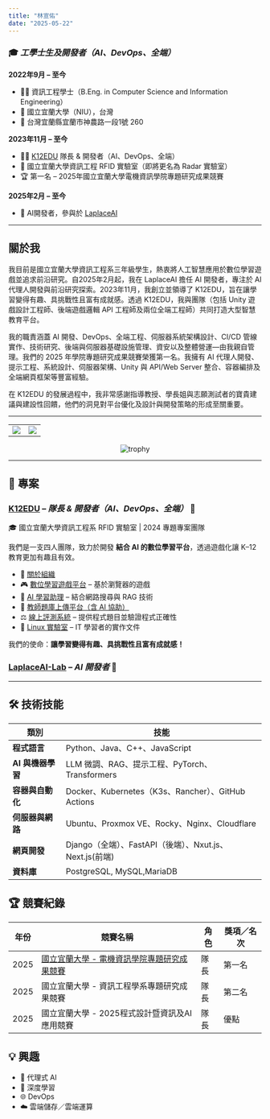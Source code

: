 ```yaml
---
title: "林宣佑"
date: "2025-05-22"
---
```


### 🎓 *工學士生及開發者（AI、DevOps、全端）*  
**2022年9月 – 至今**  
+ 👨‍🎓 資訊工程學士（B.Eng. in Computer Science and Information Engineering）  
+ 🏫 國立宜蘭大學（NIU），台灣  
+ 📍 台灣宜蘭縣宜蘭市神農路一段1號 260  

**2023年11月 – 至今**  
+ 🧑‍💻 [K12EDU](https://github.com/k12edu) 隊長 & 開發者（AI、DevOps、全端）  
+ 🥼 國立宜蘭大學資訊工程 RFID 實驗室（即將更名為 Radar 實驗室） 
+ 🏆 第一名 – 2025年國立宜蘭大學電機資訊學院專題研究成果競賽  

**2025年2月 – 至今**  
+ 🧠 AI開發者，參與於 [LaplaceAI](https://laplaceai.co/)  

---

## 關於我  
我目前是國立宜蘭大學資訊工程系三年級學生，熱衷將人工智慧應用於數位學習遊戲並追求前沿研究。自2025年2月起，我在 LaplaceAI 擔任 AI 開發者，專注於 AI 代理人開發與前沿研究探索。2023年11月，我創立並領導了 K12EDU，旨在讓學習變得有趣、具挑戰性且富有成就感。透過 K12EDU，我與團隊（包括 Unity 遊戲設計工程師、後端遊戲邏輯 API 工程師及兩位全端工程師）共同打造大型智慧教育平台。

我的職責涵蓋 AI 開發、DevOps、全端工程、伺服器系統架構設計、CI/CD 管線實作、技術研究、後端與伺服器基礎設施管理、資安以及整體營運—由我親自管理。我們的 2025 年學院專題研究成果競賽榮獲第一名。我擁有 AI 代理人開發、提示工程、系統設計、伺服器架構、Unity 與 API/Web Server 整合、容器編排及全端網頁框架等豐富經驗。

在 K12EDU 的發展過程中，我非常感謝指導教授、學長姐與志願測試者的寶貴建議與建設性回饋，他們的洞見對平台優化及設計與開發策略的形成至關重要。

---

<table>
  <tr>
    <td>
      <img src="https://github-readme-stats.vercel.app/api?username=TsukiSama9292&show_icons=true&theme=gruvbox&hide_border=true" />
    </td>
    <td>
      <img src="https://github-readme-stats.vercel.app/api/top-langs/?username=TsukiSama9292&layout=compact&theme=gruvbox&hide_border=true" />
    </td>
  </tr>
</table>

<p align="center">
  <img src="https://github-profile-trophy.vercel.app/?username=TsukiSama9292&theme=gruvbox&row=1&column=7" alt="trophy" />
</p>

---

## 💼 專案

### [K12EDU](https://github.com/k12edu) – *隊長 & 開發者（AI、DevOps、全端）* 🚀  
🎓 國立宜蘭大學資訊工程系 RFID 實驗室 | 2024 專題專案團隊  

我們是一支四人團隊，致力於開發 **結合 AI 的數位學習平台**，透過遊戲化讓 K–12 教育更加有趣且有效。

- 🔗 [關於組織](https://www.k12edu.uk)  
- 🎮 [數位學習遊戲平台](https://game.k12edu.uk) – 基於瀏覽器的遊戲  
- 🤖 [AI 學習助理](https://ai.k12edu.uk/) – 結合網路搜尋與 RAG 技術  
- 📝 [教師題庫上傳平台（含 AI 協助）](https://teacher.k12edu.uk/)  
- ⚖️ [線上評測系統](https://judge.k12edu.uk/) – 提供程式題目並驗證程式正確性  
- 🐧 [Linux 實驗室](https://linux-lab.k12edu.uk/#/) – IT 學習者的實作文件  

我們的使命：**讓學習變得有趣、具挑戰性且富有成就感！**

### [LaplaceAI-Lab](https://github.com/LaplaceAI-Lab) – *AI 開發者* 🚀

---

## 🛠️ 技術技能

| 類別                       | 技能                                                             |
| -------------------------- | ---------------------------------------------------------------- |
| **程式語言**               | Python、Java、C++、JavaScript                                      |
| **AI 與機器學習**          | LLM 微調、RAG、提示工程、PyTorch、Transformers                        |
| **容器與自動化**           | Docker、Kubernetes（K3s、Rancher）、GitHub Actions                    |
| **伺服器與網路**           | Ubuntu、Proxmox VE、Rocky、Nginx、Cloudflare                         |
| **網頁開發**               | Django（全端）、FastAPI（後端）、Nxut.js、Next.js(前端)                  |
| **資料庫** | PostgreSQL, MySQL,MariaDB                                                         |

## 🏆 競賽紀錄

| 年份 | 競賽名稱                                                                              | 角色         | 獎項／名次     |
| ---- | ------------------------------------------------------------------------------------- | ------------ | -------------- |
| 2025 | [國立宜蘭大學 - 電機資訊學院專題研究成果競賽](https://raw.githubusercontent.com/TsukiSama9292/OpenData/refs/heads/main/images/Certificates_and_Diplomas/College_of_Electrical_Engineering_and_Computer_Science_Capstone_Project_Exhibition.png) | 隊長     | 第一名         |
| 2025 | 國立宜蘭大學 - 資訊工程學系專題研究成果競賽 | 隊長 | 第二名 |
| 2025 | 國立宜蘭大學 - 2025程式設計暨資訊及AI應用競賽 | 隊長 | 優點 |

## 💡 興趣  
+ 🎯 代理式 AI  
+ 🧠 深度學習  
+ 🌐 DevOps  
+ ☁️ 雲端儲存／雲端運算  

